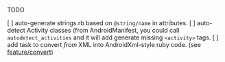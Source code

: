 TODO

[ ] auto-generate strings.rb based on `@string/name` in attributes.
[ ] auto-detect Activity classes (from AndroidManifest, you could call
    `autodetect_activities` and it will add generate missing `<activity>` tags.
[ ] add task to convert *from* XML into AndroidXml-style ruby code.
    (see [feature/convert][convert-branch])

[convert-branch]: https://github.com/colinta/android-xml/tree/feature/convert
